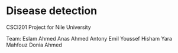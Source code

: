# Disease detection
CSCI201 Project for Nile University

Team:
Eslam Ahmed
Anas Ahmed
Antony Emil
Youssef Hisham
Yara Mahfouz
Donia Ahmed
